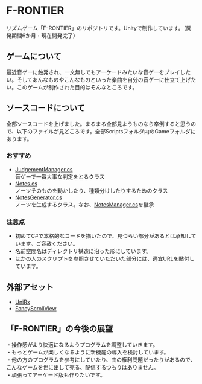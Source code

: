 # F-RONTIER
リズムゲーム「F-RONTIER」のリポジトリです。Unityで制作しています。（開発期間6か月・現在開発完了）

## ゲームについて
最近音ゲーに触発され、一文無しでもアーケードみたいな音ゲーをプレイしたい。そしてあんなものやこんなものといった楽曲を自分の音ゲーに仕立て上げたい。このゲームが制作された目的はそんなところです。

## ソースコードについて
全部ソースコードを上げました。まるまる全部見ようものなら卒倒すると思うので、以下のファイルが見どころです。全部Scriptsフォルダ内のGameフォルダにあります。

### おすすめ
- [JudgementManager.cs](Scripts/Game/JudgementManager.cs)<br/>音ゲーで一番大事な判定をとるクラス
- [Notes.cs](Scripts/Game/NotesManagement/Notes.cs)<br/>ノーツそのものを動かしたり、種類分けしたりするためのクラス
- [NotesGenerator.cs](Scripts/Game/NotesManagement/NotesGenerator.cs)<br/>ノーツを生成するクラス。なお、[NotesManager.cs](Scripts/Game/NotesManagement/NotesManager.cs)を継承

### 注意点
- 初めてC#で本格的なコードを描いたので、見づらい部分があるとは承知しています。ご容赦ください。<br/>
- 名前空間名はディレクトリ構造に沿った形にしています。
- ほかの人のスクリプトを参照させていただいた部分には、適宜URLを貼付しています。

## 外部アセット
- [UniRx](https://assetstore.unity.com/packages/tools/integration/unirx-reactive-extensions-for-unity-17276)
- [FancyScrollView](https://github.com/setchi/FancyScrollView)

## 「F-RONTIER」の今後の展望
・操作感がより快適になるようプログラムを調整していきます。<br/>
・もっとゲームが楽しくなるように新機能の導入を検討しています。<br/>
・他の方のプログラムを参考にしていたり、曲の権利問題だったりがあるので、こんなゲームを世に出して売る、配信するつもりはありません。<br/>
・頑張ってアーケード版も作りたいです。<br/>
